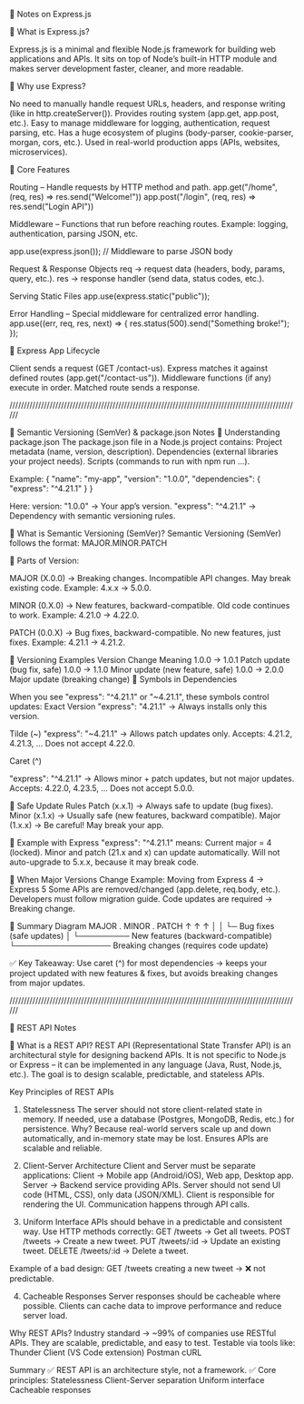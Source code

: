 📘 Notes on Express.js

🔹 What is Express.js?

Express.js is a minimal and flexible Node.js framework for building web applications and APIs.
It sits on top of Node’s built-in HTTP module and makes server development faster, cleaner, and more readable.

🔹 Why use Express?

No need to manually handle request URLs, headers, and response writing (like in http.createServer()).
Provides routing system (app.get, app.post, etc.).
Easy to manage middleware for logging, authentication, request parsing, etc.
Has a huge ecosystem of plugins (body-parser, cookie-parser, morgan, cors, etc.).
Used in real-world production apps (APIs, websites, microservices).

🔹 Core Features

Routing – Handle requests by HTTP method and path.
app.get("/home", (req, res) => res.send("Welcome!"))
app.post("/login", (req, res) => res.send("Login API"))

Middleware – Functions that run before reaching routes.
Example: logging, authentication, parsing JSON, etc.

app.use(express.json()); // Middleware to parse JSON body

Request & Response Objects
req → request data (headers, body, params, query, etc.).
res → response handler (send data, status codes, etc.).

Serving Static Files
app.use(express.static("public"));

Error Handling – Special middleware for centralized error handling.
app.use((err, req, res, next) => {
res.status(500).send("Something broke!");
});

🔹 Express App Lifecycle

Client sends a request (GET /contact-us).
Express matches it against defined routes (app.get("/contact-us")).
Middleware functions (if any) execute in order.
Matched route sends a response.

//////////////////////////////////////////////////////////////////////////////////////////////////////

📘 Semantic Versioning (SemVer) & package.json Notes
🔹 Understanding package.json
The package.json file in a Node.js project contains:
Project metadata (name, version, description).
Dependencies (external libraries your project needs).
Scripts (commands to run with npm run ...).

Example:
{
"name": "my-app",
"version": "1.0.0",
"dependencies": {
"express": "^4.21.1"
}
}

Here:
version: "1.0.0" → Your app’s version.
"express": "^4.21.1" → Dependency with semantic versioning rules.

🔹 What is Semantic Versioning (SemVer)?
Semantic Versioning (SemVer) follows the format:
MAJOR.MINOR.PATCH

📍 Parts of Version:

MAJOR (X.0.0) → Breaking changes.
Incompatible API changes.
May break existing code.
Example: 4.x.x → 5.0.0.

MINOR (0.X.0) → New features, backward-compatible.
Old code continues to work.
Example: 4.21.0 → 4.22.0.

PATCH (0.0.X) → Bug fixes, backward-compatible.
No new features, just fixes.
Example: 4.21.1 → 4.21.2.

🔹 Versioning Examples
Version Change Meaning
1.0.0 → 1.0.1 Patch update (bug fix, safe)
1.0.0 → 1.1.0 Minor update (new feature, safe)
1.0.0 → 2.0.0 Major update (breaking change)
🔹 Symbols in Dependencies

When you see "express": "^4.21.1" or "~4.21.1", these symbols control updates:
Exact Version
"express": "4.21.1"
→ Always installs only this version.

Tilde (~)
"express": "~4.21.1"
→ Allows patch updates only.
Accepts: 4.21.2, 4.21.3, ...
Does not accept 4.22.0.

Caret (^)

"express": "^4.21.1"
→ Allows minor + patch updates, but not major updates.
Accepts: 4.22.0, 4.23.5, ...
Does not accept 5.0.0.

🔹 Safe Update Rules
Patch (x.x.1) → Always safe to update (bug fixes).
Minor (x.1.x) → Usually safe (new features, backward compatible).
Major (1.x.x) → Be careful! May break your app.

🔹 Example with Express
"express": "^4.21.1" means:
Current major = 4 (locked).
Minor and patch (21.x and x) can update automatically.
Will not auto-upgrade to 5.x.x, because it may break code.

🔹 When Major Versions Change
Example: Moving from Express 4 → Express 5
Some APIs are removed/changed (app.delete, req.body, etc.).
Developers must follow migration guide.
Code updates are required → Breaking change.

🔹 Summary Diagram
MAJOR . MINOR . PATCH
↑ ↑ ↑
│ │ └─ Bug fixes (safe updates)
│ └───────── New features (backward-compatible)
└───────────────── Breaking changes (requires code update)

✅ Key Takeaway:
Use caret (^) for most dependencies → keeps your project updated with new features & fixes, but avoids breaking changes from major updates.

//////////////////////////////////////////////////////////////////////////////////////////////////////

📘 REST API Notes

🔹 What is a REST API?
REST API (Representational State Transfer API) is an architectural style for designing backend APIs.
It is not specific to Node.js or Express – it can be implemented in any language (Java, Rust, Node.js, etc.).
The goal is to design scalable, predictable, and stateless APIs.

Key Principles of REST APIs

1. Statelessness
   The server should not store client-related state in memory.
   If needed, use a database (Postgres, MongoDB, Redis, etc.) for persistence.
   Why? Because real-world servers scale up and down automatically, and in-memory state may be lost.
   Ensures APIs are scalable and reliable.

2. Client-Server Architecture
   Client and Server must be separate applications:
   Client → Mobile app (Android/iOS), Web app, Desktop app.
   Server → Backend service providing APIs.
   Server should not send UI code (HTML, CSS), only data (JSON/XML).
   Client is responsible for rendering the UI.
   Communication happens through API calls.

3. Uniform Interface
   APIs should behave in a predictable and consistent way.
   Use HTTP methods correctly:
   GET /tweets → Get all tweets.
   POST /tweets → Create a new tweet.
   PUT /tweets/:id → Update an existing tweet.
   DELETE /tweets/:id → Delete a tweet.

Example of a bad design:
GET /tweets creating a new tweet → ❌ not predictable.

4. Cacheable Responses
   Server responses should be cacheable where possible.
   Clients can cache data to improve performance and reduce server load.

Why REST APIs?
Industry standard → ~99% of companies use RESTful APIs.
They are scalable, predictable, and easy to test.
Testable via tools like:
Thunder Client (VS Code extension)
Postman
cURL

Summary
✅ REST API is an architecture style, not a framework.
✅ Core principles:
Statelessness
Client-Server separation
Uniform interface
Cacheable responses
